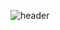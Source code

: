 ![header](https://capsule-render.vercel.app/api?type=Venom&color=auto&height=200&section=header&text=welcome%20to%20hyunbum's%20github&fontSize=65)
